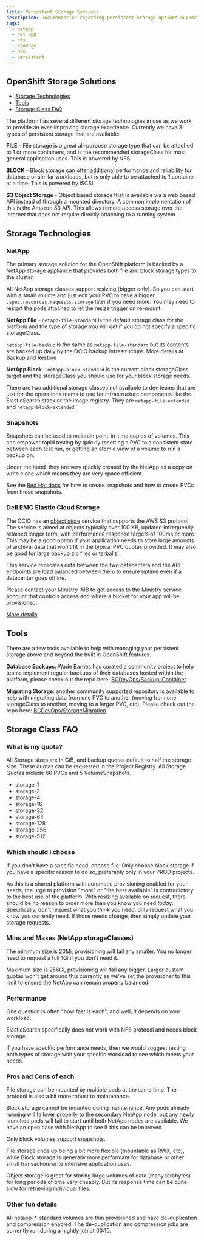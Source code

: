 ```yaml
---
title: Persistent Storage Services
description: Documentation regarding persistent storage options supported by the platform.
tags:
  - netapp
  - net app
  - nfs
  - storage
  - pvc
  - persistent
---
```


## OpenShift Storage Solutions

- [Storage Technologies](#storage-technologies)
- [Tools](#tools)
- [Storage Class FAQ](#storage-class-faq)

The platform has several different storage technologies in use as we work to provide an ever-improving storage experience. Currently we have 3 types of persistent storage that are available:

**FILE** - File storage is a great all-purpose storage type that can be attached to 1 or more containers, and is the recommended storageClass for most general application uses. This is powered by NFS.

**BLOCK** - Block storage can offer additional performance and reliability for database or similar workloads, but is only able to be attached to 1 container at a time. This is powered by iSCSI.

**S3 Object Storage** - Object based storage that is available via a web based API instead of through a mounted directory. A common implementation of this is the Amazon S3 API. This allows remote access storage over the internet that does not require directly attaching to a running system.

## Storage Technologies

### NetApp

The primary storage solution for the OpenShift platform is backed by a NetApp storage appliance that provides both file and block storage types to the cluster.

All NetApp storage classes support resizing (bigger only). So you can start with a small volume and just edit your PVC to have a bigger `.spec.resources.requests.storage` later if you need more. You may need to restart the pods attached to let the resize trigger on re-mount.

**NetApp File** - `netapp-file-standard` is the default storage class for the platform and the type of storage you will get if you do not specify a specific storageClass.

`netapp-file-backup` is the same as `netapp-file-standard` but its contents are backed up daily by the OCIO backup infrastructure. More details at [Backup and Restore](https://developer.gov.bc.ca/OCP4-Backup-and-Restore)

**NetApp Block** - `netapp-block-standard` is the current block storageClass target and the storageClass you should use for your block storage needs.

There are two additional storage classes not available to dev teams that are just for the operations teams to use for infrastructure components like the ElasticSearch stack or the image registry. They are `netapp-file-extended` and `netapp-block-extended`.

### Snapshots

Snapshots can be used to maintain point-in-time copies of volumes. This can empower rapid testing by quickly resetting a PVC to a consistent state between each test run, or getting an atomic view of a volume to run a backup on.

Under the hood, they are very quickly created by the NetApp as a copy on write clone which means they are very space efficient.

See the [Red Hat docs](https://access.redhat.com/documentation/en-us/red_hat_openshift_container_storage/4.7/html/deploying_and_managing_openshift_container_storage_using_red_hat_openstack_platform/volume-snapshots_osp) for how to create snapshots and how to create PVCs from those snapshots.

### Dell EMC Elastic Cloud Storage

The OCIO has an [object store](https://ssbc-client.gov.bc.ca/services/ObjectStorage/overview.htm) service that supports the AWS S3 protocol. The service is aimed at objects typically over 100 KB, updated infrequently, retained longer term, with performance response targets of 100ms or more. This may be a good option if your application needs to store large amounts of archival data that won’t fit in the typical PVC quotas provided. It may also be good for large backup zip files or tarballs.

This service replicates data between the two datacenters and the API endpoints are load balanced between them to ensure uptime even if a datacenter goes offline.

Please contact your Ministry IMB to get access to the Ministry service account that controls access and where a bucket for your app will be provisioned.

[More details](https://github.com/BCDevOps/OpenShift4-Migration/issues/59)

## Tools

There are a few tools available to help with managing your persistent storage above and beyond the built in OpenShift features.

**Database Backups**: Wade Barnes has curated a community project to help teams implement regular backups of their databases hosted within the platform, please check out the repo here: [BCDevOps/Backup-Container](https://github.com/bcdevops/backup-container)

**Migrating Storage**: another community supported repository is available to help with migrating data from one PVC to another (moving from one storageClass to another, moving to a larger PVC, etc). Please check out the repo here: [BCDevOps/StorageMigration](https://github.com/BCDevOps/StorageMigration)

## Storage Class FAQ

### What is my quota?

All Storage sizes are in GiB, and backup quotas default to half the storage size. These quotas can be requested in the Project Registry. All Storage Quotas include 60 PVCs and 5 VolumeSnapshots.

- storage-1
- storage-2
- storage-4
- storage-16
- storage-32
- storage-64
- storage-128
- storage-256
- storage-512

### Which should I choose

If you don't have a specific need, choose file. Only choose block storage if you have a specific reason to do so, preferably only in your PROD projects.

As this is a shared platform with automatic provisioning enabled for your needs, the urge to provision "more" or "the best available" is contradictory to the best use of the platform. With resizing available on request, there should be no reason to order more than you know you need *today*. Specifically, don't request what you *think* you need, only request what you know you currently need. If those needs change, then simply update your storage requests.

### Mins and Maxes (NetApp storageClasses)

The minimum size is 20Mi, provisioning will fail any smaller. You no longer need to request a full 1Gi if you don't need it.

Maximum size is 256Gi, provisioning will fail any bigger. Larger custom quotas won't get around this currently as we've set the provisioner to this limit to ensure the NetApp can remain properly balanced.

### Performance

One question is often "how fast is each", and well, it depends on your workload.

ElasticSearch specifically does not work with NFS protocol and needs block storage.

If you have specific performance needs, then we would suggest testing both types of storage with your specific workload to see which meets your needs.

### Pros and Cons of each

File storage can be mounted by multiple pods at the same time. The protocol is also a bit more robust to maintenance.

Block storage cannot be mounted during maintenance. Any pods already running will failover properly to the secondary NetApp node, but any newly launched pods will fail to start until both NetApp nodes are available. We have an open case with NetApp to see if this can be improved.

Only block volumes support snapshots.

File storage ends up being a bit more flexible (mountable as RWX, etc), while Block storage is generally more performant for database or other small transaction/write intensive application uses.

Object storage is great for storing large volumes of data (many terabytes) for long periods of time very cheaply. But its response time can be quite slow for retrieving individual files.

### Other fun details

All netapp-*-standard volumes are thin provisioned and have de-duplication and compression enabled. The de-duplication and compression jobs are currently run during a nightly job at 00:10.
